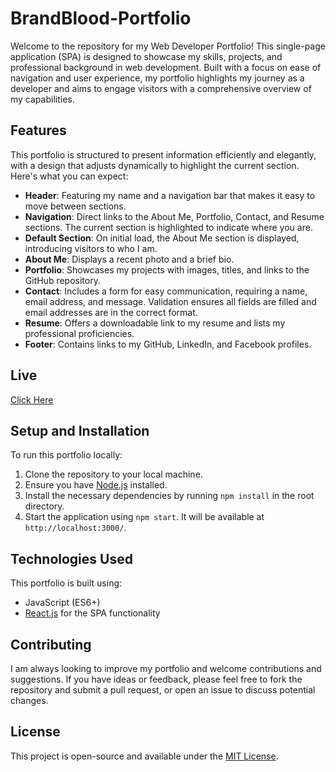# BrandBlood-Portfolio

Welcome to the repository for my Web Developer Portfolio! This single-page application (SPA) is designed to showcase my skills, projects, and professional background in web development. Built with a focus on ease of navigation and user experience, my portfolio highlights my journey as a developer and aims to engage visitors with a comprehensive overview of my capabilities.

## Features

This portfolio is structured to present information efficiently and elegantly, with a design that adjusts dynamically to highlight the current section. Here's what you can expect:

- **Header**: Featuring my name and a navigation bar that makes it easy to move between sections.
- **Navigation**: Direct links to the About Me, Portfolio, Contact, and Resume sections. The current section is highlighted to indicate where you are.
- **Default Section**: On initial load, the About Me section is displayed, introducing visitors to who I am.
- **About Me**: Displays a recent photo and a brief bio.
- **Portfolio**: Showcases my projects with images, titles, and links to the GitHub repository.
- **Contact**: Includes a form for easy communication, requiring a name, email address, and message. Validation ensures all fields are filled and email addresses are in the correct format.
- **Resume**: Offers a downloadable link to my resume and lists my professional proficiencies.
- **Footer**: Contains links to my GitHub, LinkedIn, and Facebook profiles.

## Live
 [Click Here](https://brandblood-portfolio.onrender.com/)

## Setup and Installation

To run this portfolio locally:

1. Clone the repository to your local machine.
2. Ensure you have [Node.js](https://nodejs.org/) installed.
3. Install the necessary dependencies by running `npm install` in the root directory.
4. Start the application using `npm start`. It will be available at `http://localhost:3000/`.

## Technologies Used

This portfolio is built using:

- JavaScript (ES6+)
- [React.js](https://reactjs.org/) for the SPA functionality

## Contributing

I am always looking to improve my portfolio and welcome contributions and suggestions. If you have ideas or feedback, please feel free to fork the repository and submit a pull request, or open an issue to discuss potential changes.

## License

This project is open-source and available under the [MIT License](LICENSE.md).
